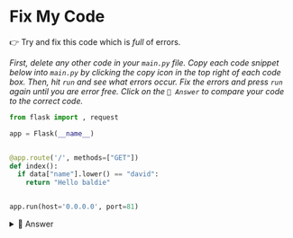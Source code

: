 # Fix My Code

👉 Try and fix this code which is *full* of errors.

*First, delete any other code in your `main.py` file. Copy each code snippet below into `main.py` by clicking the copy icon in the top right of each code box. Then, hit `run` and see what errors occur. Fix the errors and press `run` again until you are error free. Click on the `👀 Answer` to compare your code to the correct code.*

```python
from flask import , request

app = Flask(__name__)


@app.route('/', methods=["GET"])
def index():
  if data["name"].lower() == "david":
    return "Hello baldie"


app.run(host='0.0.0.0', port=81)

```
<details> <summary> 👀 Answer </summary>

```python
from flask import Flask, request # Didn't import Flask

app = Flask(__name__)


@app.route('/', methods=["GET"])
def index():
  get = request.args # Didn't request the args and assign to a variable
  if get["name"].lower() == "david": # Wrong variable name used
    return "Hello baldie"

  return "No data" # No return for if the page is empty

app.run(host='0.0.0.0', port=81)
```

</details>